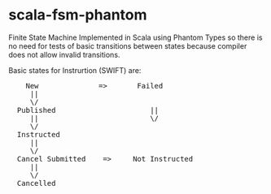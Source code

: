 # scala-fsm-phantom
Finite State Machine Implemented in Scala using Phantom Types so there is no need for tests of basic transitions between states because compiler does not allow invalid transitions.

Basic states for Instrurtion (SWIFT) are:
  <pre>
    New              =>       Failed
     ||
     \/  
  Published                      ||
     ||                          \/
     \/  
  Instructed 
     ||
     \/
  Cancel Submitted    =>     Not Instructed
     ||
     \/  
  Cancelled
  </pre>
  
